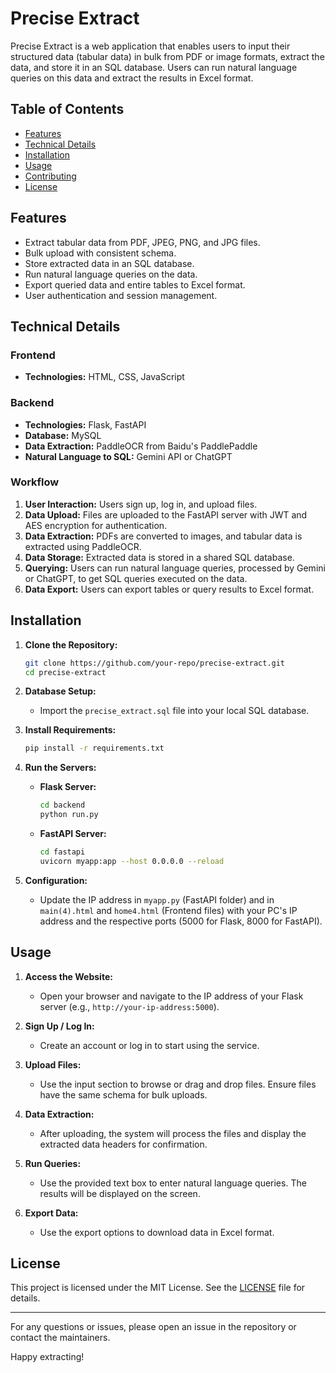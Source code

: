 # Precise Extract

Precise Extract is a web application that enables users to input their structured data (tabular data) in bulk from PDF or image formats, extract the data, and store it in an SQL database. Users can run natural language queries on this data and extract the results in Excel format.

## Table of Contents

- [Features](#features)
- [Technical Details](#technical-details)
- [Installation](#installation)
- [Usage](#usage)
- [Contributing](#contributing)
- [License](#license)

## Features

- Extract tabular data from PDF, JPEG, PNG, and JPG files.
- Bulk upload with consistent schema.
- Store extracted data in an SQL database.
- Run natural language queries on the data.
- Export queried data and entire tables to Excel format.
- User authentication and session management.

## Technical Details

### Frontend
- **Technologies:** HTML, CSS, JavaScript

### Backend
- **Technologies:** Flask, FastAPI
- **Database:** MySQL
- **Data Extraction:** PaddleOCR from Baidu's PaddlePaddle
- **Natural Language to SQL:** Gemini API or ChatGPT

### Workflow
1. **User Interaction:** Users sign up, log in, and upload files.
2. **Data Upload:** Files are uploaded to the FastAPI server with JWT and AES encryption for authentication.
3. **Data Extraction:** PDFs are converted to images, and tabular data is extracted using PaddleOCR.
4. **Data Storage:** Extracted data is stored in a shared SQL database.
5. **Querying:** Users can run natural language queries, processed by Gemini or ChatGPT, to get SQL queries executed on the data.
6. **Data Export:** Users can export tables or query results to Excel format.

## Installation

1. **Clone the Repository:**
    ```bash
    git clone https://github.com/your-repo/precise-extract.git
    cd precise-extract
    ```

2. **Database Setup:**
    - Import the `precise_extract.sql` file into your local SQL database.

3. **Install Requirements:**
    ```bash
    pip install -r requirements.txt
    ```

4. **Run the Servers:**
    - **Flask Server:**
      ```bash
      cd backend
      python run.py
      ```
    - **FastAPI Server:**
      ```bash
      cd fastapi
      uvicorn myapp:app --host 0.0.0.0 --reload
      ```

5. **Configuration:**
    - Update the IP address in `myapp.py` (FastAPI folder) and in `main(4).html` and `home4.html` (Frontend files) with your PC's IP address and the respective ports (5000 for Flask, 8000 for FastAPI).

## Usage

1. **Access the Website:**
    - Open your browser and navigate to the IP address of your Flask server (e.g., `http://your-ip-address:5000`).

2. **Sign Up / Log In:**
    - Create an account or log in to start using the service.

3. **Upload Files:**
    - Use the input section to browse or drag and drop files. Ensure files have the same schema for bulk uploads.

4. **Data Extraction:**
    - After uploading, the system will process the files and display the extracted data headers for confirmation.

5. **Run Queries:**
    - Use the provided text box to enter natural language queries. The results will be displayed on the screen.

6. **Export Data:**
    - Use the export options to download data in Excel format.



## License

This project is licensed under the MIT License. See the [LICENSE](LICENSE) file for details.

---

For any questions or issues, please open an issue in the repository or contact the maintainers.

Happy extracting!
